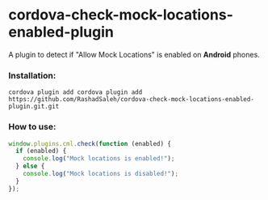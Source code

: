 # cordova-check-mock-locations-enabled-plugin

A plugin to detect if "Allow Mock Locations" is enabled on <strong><bold>Android</bold></strong> phones.

### Installation:
```
cordova plugin add cordova plugin add https://github.com/RashadSaleh/cordova-check-mock-locations-enabled-plugin.git.git
```

### How to use:
```javascript
window.plugins.cml.check(function (enabled) {
  if (enabled) {
    console.log("Mock locations is enabled!");
  } else {
    console.log("Mock locations is disabled!");
  }
});
````
